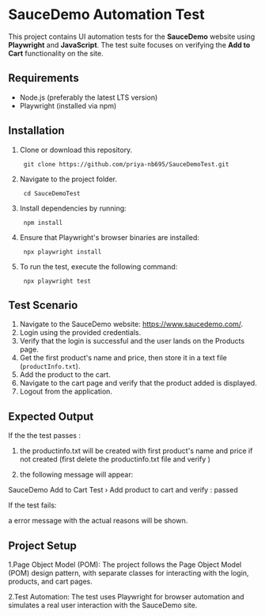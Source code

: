 # SauceDemo Automation Test

This project contains UI automation tests for the **SauceDemo** website using **Playwright** and **JavaScript**. The test suite focuses on verifying the **Add to Cart** functionality on the site.

## Requirements

- Node.js (preferably the latest LTS version)
- Playwright (installed via npm)
  
## Installation

1. Clone or download this repository.
    
        git clone https://github.com/priya-nb695/SauceDemoTest.git

2. Navigate to the project folder.
      
        cd SauceDemoTest

3. Install dependencies by running:
 
        npm install

4. Ensure that Playwright's browser binaries are installed:

        npx playwright install       

5. To run the test, execute the following command:

        npx playwright test

## Test Scenario

1. Navigate to the SauceDemo website: https://www.saucedemo.com/.
2. Login using the provided credentials.
3. Verify that the login is successful and the user lands on the Products page.
4. Get the first product's name and price, then store it in a text file (`productInfo.txt`).
5. Add the product to the cart.
6. Navigate to the cart page and verify that the product added is displayed.
7. Logout from the application.

## Expected Output

If the the test passes :

  1. the productinfo.txt will be created with first product's name and price if not created (first delete the  productinfo.txt file and verify )

  2. the following message will appear:

   SauceDemo Add to Cart Test › Add product to cart and verify  : passed

If the test fails:

a error message with the actual reasons will be shown.

## Project Setup

 1.Page Object Model (POM): The project follows the Page Object Model (POM) design pattern, with separate classes for interacting with the login, products, and cart pages.

 2.Test Automation: The test uses Playwright for browser automation and simulates a real user interaction with the SauceDemo site.